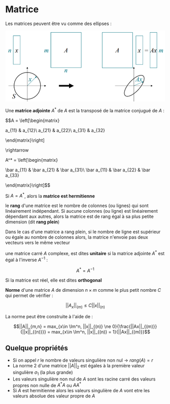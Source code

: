 # Matrice

Les matrices peuvent être vu comme des ellipses :

![](attachments/Pasted%20image%2020230722112245.png)

Une **matrice adjointe** $A^*$ de $A$ est la transposé de la matrice conjugué de $A$ :

$$A = \left[\begin{matrix}

a_{11} & a_{12}\\
a_{21} & a_{22}\\
a_{31} & a_{32}

\end{matrix}\right]

\rightarrow

A^* = \left[\begin{matrix}

\bar a_{11} & \bar a_{21} & \bar a_{31}\\
\bar a_{11} & \bar a_{22} & \bar a_{33}

\end{matrix}\right]$$

Si $A=A^*$, alors la **matrice est hermitienne**

le **rang** d'une matrice est le nombre de colonnes (ou lignes) qui sont linéairement indépendant. Si aucune colonnes (ou ligne) est linéairement dépendant aux autres, alors la matrice est de rang égal à sa plus petite dimension (dit **rang plein**)

Dans le cas d'une matrice a rang plein, si le nombre de ligne est supérieur ou égale au nombre de colonnes alors, la matrice n'envoie pas deux vecteurs vers le même vecteur

une matrice carré $A$ complexe, est dites **unitaire** si la matrice adjointe $A^*$ est égal à l'inverse $A^{-1}$ :

$$A^*=A^{-1}$$

Si la matrice est réel, elle est dites **orthogonal**

**Norme** d'une matrice $A$ de dimension $n \times m$ comme le plus petit nombre $C$ qui permet de vérifier :

$$||A_x||_{(m)}\le C ||x||_{(n)}$$

La norme peut être construite à l'aide de :

$$||A||_{m,n} = max_{x\in \Im^n, ||x||_{(n)} \ne 0}{\frac{||Ax||_{(m)}}{||x||_{(n)}}} = max_{x\in \Im^n, ||x||_{(n)} = 1}{||Ax||_{(m)}}$$

## Quelque propriétés

- Si on appel $r$ le nombre de valeurs singulière non nul $\rightarrow$ $rang(A)=r$
- La norme 2 d'une matrice $||A||_2$ est égales à la première valeur singulière $\sigma_1$ (la plus grande)
- Les valeurs singulière non nul de $A$ sont les racine carré des valeurs propres non nulle de $A^*A$ ou $AA^*$
- Si $A$ est hermitienne alors les valeurs singulière de $A$ vont etre les valeurs absolue des valeur propre de $A$